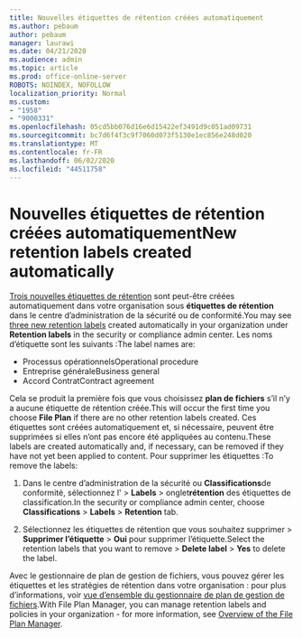 ```yaml
---
title: Nouvelles étiquettes de rétention créées automatiquement
ms.author: pebaum
author: pebaum
manager: laurawi
ms.date: 04/21/2020
ms.audience: admin
ms.topic: article
ms.prod: office-online-server
ROBOTS: NOINDEX, NOFOLLOW
localization_priority: Normal
ms.custom:
- "1958"
- "9000331"
ms.openlocfilehash: 05cd5bb076d16e6d15422ef3491d9c051ad09731
ms.sourcegitcommit: bc7d6f4f3c9f7060d073f5130e1ec856e248d020
ms.translationtype: MT
ms.contentlocale: fr-FR
ms.lasthandoff: 06/02/2020
ms.locfileid: "44511758"
---
```

# <a name="new-retention-labels-created-automatically"></a><span data-ttu-id="5e781-102">Nouvelles étiquettes de rétention créées automatiquement</span><span class="sxs-lookup"><span data-stu-id="5e781-102">New retention labels created automatically</span></span>

<span data-ttu-id="5e781-103">[Trois nouvelles étiquettes de rétention](https://docs.microsoft.com/microsoft-365/compliance/file-plan-manager) sont peut-être créées automatiquement dans votre organisation sous **étiquettes de rétention** dans le centre d’administration de la sécurité ou de conformité.</span><span class="sxs-lookup"><span data-stu-id="5e781-103">You may see [three new retention labels](https://docs.microsoft.com/microsoft-365/compliance/file-plan-manager) created automatically in your organization under **Retention labels** in the security or compliance admin center.</span></span> <span data-ttu-id="5e781-104">Les noms d’étiquette sont les suivants :</span><span class="sxs-lookup"><span data-stu-id="5e781-104">The label names are:</span></span>

- <span data-ttu-id="5e781-105">Processus opérationnels</span><span class="sxs-lookup"><span data-stu-id="5e781-105">Operational procedure</span></span>
- <span data-ttu-id="5e781-106">Entreprise générale</span><span class="sxs-lookup"><span data-stu-id="5e781-106">Business general</span></span>
- <span data-ttu-id="5e781-107">Accord Contrat</span><span class="sxs-lookup"><span data-stu-id="5e781-107">Contract agreement</span></span>

<span data-ttu-id="5e781-108">Cela se produit la première fois que vous choisissez **plan de fichiers** s’il n’y a aucune étiquette de rétention créée.</span><span class="sxs-lookup"><span data-stu-id="5e781-108">This will occur the first time you choose **File Plan** if there are no other retention labels created.</span></span> <span data-ttu-id="5e781-109">Ces étiquettes sont créées automatiquement et, si nécessaire, peuvent être supprimées si elles n’ont pas encore été appliquées au contenu.</span><span class="sxs-lookup"><span data-stu-id="5e781-109">These labels are created automatically and, if necessary, can be removed if they have not yet been applied to content.</span></span> <span data-ttu-id="5e781-110">Pour supprimer les étiquettes :</span><span class="sxs-lookup"><span data-stu-id="5e781-110">To remove the labels:</span></span>

1. <span data-ttu-id="5e781-111">Dans le centre d’administration de la sécurité ou **Classifications**de conformité, sélectionnez l'  >  **Labels**  >  onglet**rétention** des étiquettes de classification.</span><span class="sxs-lookup"><span data-stu-id="5e781-111">In the security or compliance admin center, choose **Classifications** > **Labels** > **Retention** tab.</span></span>

1. <span data-ttu-id="5e781-112">Sélectionnez les étiquettes de rétention que vous souhaitez supprimer > **Supprimer l’étiquette**  >  **Oui** pour supprimer l’étiquette.</span><span class="sxs-lookup"><span data-stu-id="5e781-112">Select the retention labels that you want to remove > **Delete label** > **Yes** to delete the label.</span></span>

<span data-ttu-id="5e781-113">Avec le gestionnaire de plan de gestion de fichiers, vous pouvez gérer les étiquettes et les stratégies de rétention dans votre organisation : pour plus d’informations, voir [vue d’ensemble du gestionnaire de plan de gestion de fichiers](https://docs.microsoft.com/microsoft-365/compliance/file-plan-manager).</span><span class="sxs-lookup"><span data-stu-id="5e781-113">With File Plan Manager, you can manage retention labels and policies in your organization - for more information, see [Overview of the File Plan Manager](https://docs.microsoft.com/microsoft-365/compliance/file-plan-manager).</span></span>